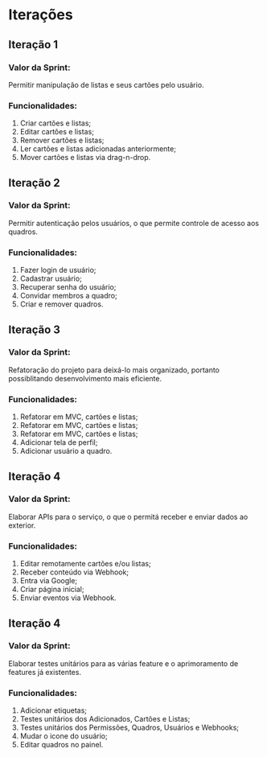 # Iterações

## Iteração 1

### Valor da Sprint:
Permitir manipulação de listas e seus cartões pelo usuário.

### Funcionalidades:
1. Criar cartões e listas;
2. Editar cartôes e listas;
3. Remover cartões e listas;
4. Ler cartões e listas adicionadas anteriormente;
5. Mover cartões e listas via drag-n-drop.

## Iteração 2

### Valor da Sprint:
Permitir autenticação pelos usuários, o que permite controle de acesso aos quadros.

### Funcionalidades:
1. Fazer login de usuário;
2. Cadastrar usuário;
3. Recuperar senha do usuário;
4. Convidar membros a quadro;
5. Criar e remover quadros.

## Iteração 3

### Valor da Sprint:
Refatoração do projeto para deixá-lo mais organizado, portanto possiblitando desenvolvimento mais eficiente.

### Funcionalidades:
1. Refatorar em MVC, cartões e listas;
2. Refatorar em MVC, cartões e listas;
3. Refatorar em MVC, cartões e listas;
4. Adicionar tela de perfil;
5. Adicionar usuário a quadro.

## Iteração 4

### Valor da Sprint:
Elaborar APIs para o serviço, o que o permitá receber e enviar dados ao exterior.

### Funcionalidades:
1. Editar remotamente cartões e/ou listas;
2. Receber conteúdo via Webhook;
3. Entra via Google;
4. Criar página inicial;
5. Enviar eventos via Webhook.

## Iteração 4

### Valor da Sprint:
Elaborar testes unitários para as várias feature e o aprimoramento de features já existentes.

### Funcionalidades:
1. Adicionar etiquetas;
2. Testes unitários dos Adicionados, Cartões e Listas;
3. Testes unitários dos Permissões, Quadros, Usuários e Webhooks;
4. Mudar o icone do usuário;
5. Editar quadros no painel.